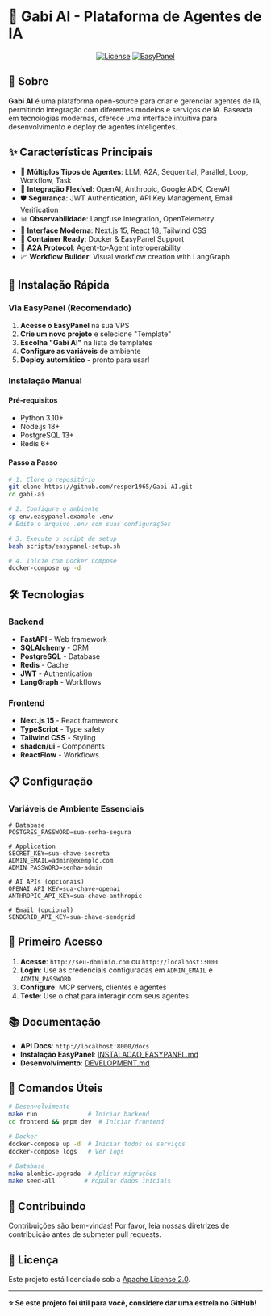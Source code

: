 # 🚀 Gabi AI - Plataforma de Agentes de IA

<div align="center">

[![License](https://img.shields.io/badge/license-Apache--2.0-blue)](./LICENSE)
[![EasyPanel](https://img.shields.io/badge/EasyPanel-Template-brightgreen)](https://easypanel.io)

</div>

## 📖 Sobre

**Gabi AI** é uma plataforma open-source para criar e gerenciar agentes de IA, permitindo integração com diferentes modelos e serviços de IA. Baseada em tecnologias modernas, oferece uma interface intuitiva para desenvolvimento e deploy de agentes inteligentes.

## ✨ Características Principais

- 🤖 **Múltiplos Tipos de Agentes**: LLM, A2A, Sequential, Parallel, Loop, Workflow, Task
- 🔧 **Integração Flexível**: OpenAI, Anthropic, Google ADK, CrewAI
- 🛡️ **Segurança**: JWT Authentication, API Key Management, Email Verification
- 📊 **Observabilidade**: Langfuse Integration, OpenTelemetry
- 🎨 **Interface Moderna**: Next.js 15, React 18, Tailwind CSS
- 🐳 **Container Ready**: Docker & EasyPanel Support
- 🔄 **A2A Protocol**: Agent-to-Agent interoperability
- 📈 **Workflow Builder**: Visual workflow creation with LangGraph

## 🚀 Instalação Rápida

### Via EasyPanel (Recomendado)

1. **Acesse o EasyPanel** na sua VPS
2. **Crie um novo projeto** e selecione "Template"
3. **Escolha "Gabi AI"** na lista de templates
4. **Configure as variáveis** de ambiente
5. **Deploy automático** - pronto para usar!

### Instalação Manual

#### Pré-requisitos
- Python 3.10+
- Node.js 18+
- PostgreSQL 13+
- Redis 6+

#### Passo a Passo

```bash
# 1. Clone o repositório
git clone https://github.com/resper1965/Gabi-AI.git
cd gabi-ai

# 2. Configure o ambiente
cp env.easypanel.example .env
# Edite o arquivo .env com suas configurações

# 3. Execute o script de setup
bash scripts/easypanel-setup.sh

# 4. Inicie com Docker Compose
docker-compose up -d
```

## 🛠️ Tecnologias

### Backend
- **FastAPI** - Web framework
- **SQLAlchemy** - ORM
- **PostgreSQL** - Database
- **Redis** - Cache
- **JWT** - Authentication
- **LangGraph** - Workflows

### Frontend
- **Next.js 15** - React framework
- **TypeScript** - Type safety
- **Tailwind CSS** - Styling
- **shadcn/ui** - Components
- **ReactFlow** - Workflows

## 📋 Configuração

### Variáveis de Ambiente Essenciais

```env
# Database
POSTGRES_PASSWORD=sua-senha-segura

# Application
SECRET_KEY=sua-chave-secreta
ADMIN_EMAIL=admin@exemplo.com
ADMIN_PASSWORD=senha-admin

# AI APIs (opcionais)
OPENAI_API_KEY=sua-chave-openai
ANTHROPIC_API_KEY=sua-chave-anthropic

# Email (opcional)
SENDGRID_API_KEY=sua-chave-sendgrid
```

## 🎯 Primeiro Acesso

1. **Acesse**: `http://seu-dominio.com` ou `http://localhost:3000`
2. **Login**: Use as credenciais configuradas em `ADMIN_EMAIL` e `ADMIN_PASSWORD`
3. **Configure**: MCP servers, clientes e agentes
4. **Teste**: Use o chat para interagir com seus agentes

## 📚 Documentação

- **API Docs**: `http://localhost:8000/docs`
- **Instalação EasyPanel**: [INSTALACAO_EASYPANEL.md](./INSTALACAO_EASYPANEL.md)
- **Desenvolvimento**: [DEVELOPMENT.md](./DEVELOPMENT.md)

## 🔧 Comandos Úteis

```bash
# Desenvolvimento
make run              # Iniciar backend
cd frontend && pnpm dev  # Iniciar frontend

# Docker
docker-compose up -d  # Iniciar todos os serviços
docker-compose logs   # Ver logs

# Database
make alembic-upgrade  # Aplicar migrações
make seed-all        # Popular dados iniciais
```

## 🤝 Contribuindo

Contribuições são bem-vindas! Por favor, leia nossas diretrizes de contribuição antes de submeter pull requests.

## 📄 Licença

Este projeto está licenciado sob a [Apache License 2.0](./LICENSE).

---

**⭐ Se este projeto foi útil para você, considere dar uma estrela no GitHub!**
